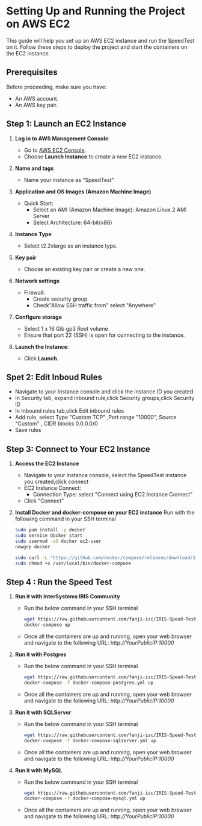 # Setting Up and Running the Project on AWS EC2

This guide will help you set up an AWS EC2 instance and run the SpeedTest on it. Follow these steps to deploy the project and start the containers on the EC2 instance.

## Prerequisites
Before proceeding, make sure you have:
- An AWS account.
- An AWS key pair.

## Step 1: Launch an EC2 Instance

1. **Log in to AWS Management Console**:
   - Go to [AWS EC2 Console](https://console.aws.amazon.com/ec2/).
   - Choose **Launch Instance** to create a new EC2 instance.

2. **Name and tags**
   - Name your instance as "SpeedTest"

3. **Application and OS Images (Amazon Machine Image)**
   - Quick Start:
      - Select an AMI (Amazon Machine Image): Amazon Linux 2 AMI Server
      - Select Architecture: 64-bit(x86)

4. **Instance Type**
   - Select t2.2xlarge as an instance type.

5. **Key pair**
   - Choose an existing key pair or create a new one.

6. **Network settings**
   - Firewall:
      - Create security group
      - Check"Allow SSH traffic from" select "Anywhere"
7. **Configure storage**
   - Select 1 x 16 Gib gp3 Root volume
   - Ensure that port 22 (SSH) is open for connecting to the instance.

8. **Launch the Instance**:
   - Click **Launch**.

## Spet 2: Edit Inboud Rules
   - Navigate to your Instance console and click the instance ID you created
   - In Security tab, expand inbound rule,click Security groups,click Security ID
   - In Inbound rules tab,click Edit inbound rules
   - Add rule, select Type "Custom TCP" ,Port range "10000", Source "Custom" , CIDR blocks 0.0.0.0/0
   - Save rules

## Step 3: Connect to Your EC2 Instance

1. **Access the EC2 Instance**
   - Navigate to your Instance console, select the SpeedTest instance you created,click connect 
   - EC2 Instance Connect:
      - Connection Type: select "Connect using EC2 Instance Connect"
   - Click "Connect"

2. **Install Docker and docker-compose on your EC2  instance**
   Run with the following command in your SSH terminal
   ```bash
   sudo yum install -y docker
   sudo service docker start 
   sudo usermod -aG docker ec2-user
   newgrp docker

   sudo curl -L "https://github.com/docker/compose/releases/download/1.29.2/docker-compose-$(uname -s)-$(uname -m)" -o /usr/local/bin/docker-compose
   sudo chmod +x /usr/local/bin/docker-compose 
   ```
## Step 4 : Run the Speed Test 
1. **Run it with InterSystems IRIS Community**
   - Run the below command in your SSH terminal

      ```bash
      wget https://raw.githubusercontent.com/fanji-isc/IRIS-Speed-Test/refs/heads/main/docker-compose.yml
      docker-compose up
      ```
   - Once all the containers are up and running, open your web browser and navigate to the following URL:
      http:*//YourPublicIP:10000*

2. **Run it with Postgres**
    - Run the below command in your SSH terminal

      ```bash
      wget https://raw.githubusercontent.com/fanji-isc/IRIS-Speed-Test/refs/heads/main/docker-compose-postgres.yml
      docker-compose -f docker-compose-postgres.yml up
      ```
   - Once all the containers are up and running, open your web browser and navigate to the following URL:
      http:*//YourPublicIP:10000*

3. **Run it with SQLServer**
    - Run the below command in your SSH terminal

      ```bash
      wget https://raw.githubusercontent.com/fanji-isc/IRIS-Speed-Test/refs/heads/main/docker-compose-sqlserver.yml
      docker-compose -f docker-compose-sqlserver.yml up
      ```
   - Once all the containers are up and running, open your web browser and navigate to the following URL:
      http:*//YourPublicIP:10000*

4. **Run it with MySQL**
    - Run the below command in your SSH terminal

      ```bash
      wget https://raw.githubusercontent.com/fanji-isc/IRIS-Speed-Test/refs/heads/main/docker-compose-mysql.yml
      docker-compose -f docker-compose-mysql.yml up
      ```
   - Once all the containers are up and running, open your web browser and navigate to the following URL:
      http:*//YourPublicIP:10000*


